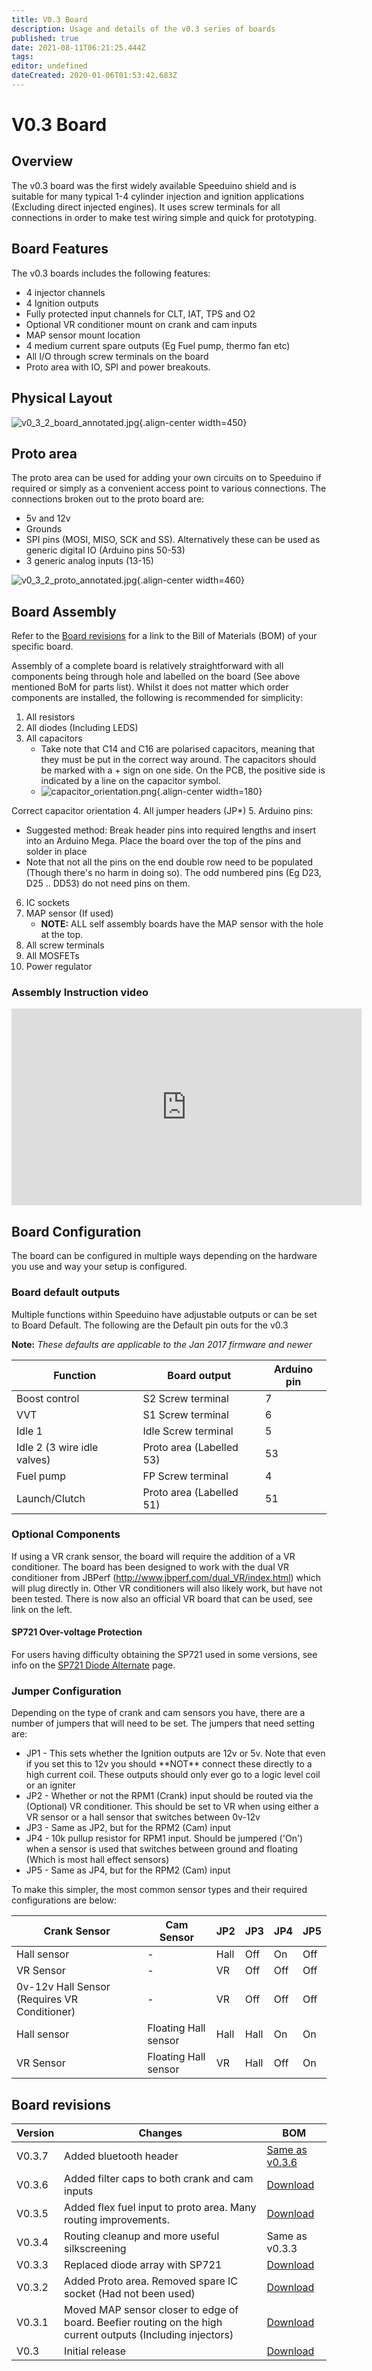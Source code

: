 ```yaml
---
title: V0.3 Board
description: Usage and details of the v0.3 series of boards
published: true
date: 2021-08-11T06:21:25.444Z
tags: 
editor: undefined
dateCreated: 2020-01-06T01:53:42.683Z
---
```


# V0.3 Board
## Overview

The v0.3 board was the first widely available Speeduino shield and is suitable for many typical 1-4 cylinder injection and ignition applications (Excluding direct injected engines). It uses screw terminals for all connections in order to make test wiring simple and quick for prototyping. 

## Board Features

The v0.3 boards includes the following features:

-   4 injector channels
-   4 Ignition outputs
-   Fully protected input channels for CLT, IAT, TPS and O2
-   Optional VR conditioner mount on crank and cam inputs
-   MAP sensor mount location
-   4 medium current spare outputs (Eg Fuel pump, thermo fan etc)
-   All I/O through screw terminals on the board
-   Proto area with IO, SPI and power breakouts.

## Physical Layout

![v0_3_2_board_annotated.jpg](/img/boards/v0_3_2_board_annotated.jpg){.align-center width=450}

## Proto area

The proto area can be used for adding your own circuits on to Speeduino if required or simply as a convenient access point to various connections. The connections broken out to the proto board are:

-   5v and 12v
-   Grounds
-   SPI pins (MOSI, MISO, SCK and SS). Alternatively these can be used as generic digital IO (Arduino pins 50-53)
-   3 generic analog inputs (13-15)

![v0_3_2_proto_annotated.jpg](/img/boards/v0_3_2_proto_annotated.jpg){.align-center width=460}

## Board Assembly

Refer to the [Board revisions](https://wiki.speeduino.com/en/boards/V03#board-revisions "wikilink") for a link to the Bill of Materials (BOM) of your specific board.

Assembly of a complete board is relatively straightforward with all components being through hole and labelled on the board (See above mentioned BoM for parts list). Whilst it does not matter which order components are installed, the following is recommended for simplicity:

1. All resistors
2. All diodes (Including LEDS)
3. All capacitors
   * Take note that C14 and C16 are polarised capacitors, meaning that they must be put in the correct way around. The capacitors should be marked with a + sign on one side. On the PCB, the positive side is indicated by a line on the capacitor symbol.
   * ![capacitor_orientation.png](/img/hardware/capacitor_orientation.png){.align-center width=180}

  Correct capacitor orientation
4. All jumper headers (JP\*)
5. Arduino pins:
  * Suggested method: Break header pins into required lengths and insert into an Arduino Mega. Place the board over the top of the pins and solder in place
   * Note that not all the pins on the end double row need to be populated (Though there's no harm in doing so). The odd numbered pins (Eg D23, D25 .. DD53) do not need pins on them.
6. IC sockets
7. MAP sensor (If used)
   * **NOTE:** ALL self assembly boards have the MAP sensor with the hole at the top.
8. All screw terminals
9. All MOSFETs
10. Power regulator

### Assembly Instruction video

<center>
<iframe width="560" height="315" src="https://www.youtube.com/embed/IjKlmIi_Dug" frameborder="0" allow="accelerometer; autoplay; encrypted-media; gyroscope; picture-in-picture" allowfullscreen></iframe>
</center>

Board Configuration
-------------------

The board can be configured in multiple ways depending on the hardware you use and way your setup is configured.

### Board default outputs

Multiple functions within Speeduino have adjustable outputs or can be set to Board Default. The following are the Default pin outs for the v0.3

**Note:** *These defaults are applicable to the Jan 2017 firmware and newer*

| Function                    | Board output             | Arduino pin |
|-----------------------------|--------------------------|-------------|
| Boost control               | S2 Screw terminal        | 7           |
| VVT                         | S1 Screw terminal        | 6           |
| Idle 1                      | Idle Screw terminal      | 5           |
| Idle 2 (3 wire idle valves) | Proto area (Labelled 53) | 53          |
| Fuel pump                   | FP Screw terminal        | 4           |
| Launch/Clutch               | Proto area (Labelled 51) | 51          |

### Optional Components

If using a VR crank sensor, the board will require the addition of a VR conditioner. The board has been designed to work with the dual VR conditioner from JBPerf (http://www.jbperf.com/dual_VR/index.html) which will plug directly in. Other VR conditioners will also likely work, but have not been tested. There is now also an official VR board that can be used, see link on the left.

#### SP721 Over-voltage Protection

For users having difficulty obtaining the SP721 used in some versions, see info on the [SP721 Diode Alternate](https://wiki.speeduino.com/en/wiring/SP721_Diode_Alternate) page.

### Jumper Configuration

Depending on the type of crank and cam sensors you have, there are a number of jumpers that will need to be set. The jumpers that need setting are:

- JP1 - This sets whether the Ignition outputs are 12v or 5v. Note that even if you set this to 12v you should \*\*NOT\*\* connect these directly to a high current coil. These outputs should only ever go to a logic level coil or an igniter
- JP2 - Whether or not the RPM1 (Crank) input should be routed via the (Optional) VR conditioner. This should be set to VR when using either a VR sensor or a hall sensor that switches between 0v-12v
- JP3 - Same as JP2, but for the RPM2 (Cam) input
- JP4 - 10k pullup resistor for RPM1 input. Should be jumpered ('On') when a sensor is used that switches between ground and floating (Which is most hall effect sensors)
- JP5 - Same as JP4, but for the RPM2 (Cam) input

To make this simpler, the most common sensor types and their required configurations are below:

| Crank Sensor              | Cam Sensor            | JP2  | JP3  | JP4 | JP5 |
|---------------------------|-----------------------|------|------|-----|-----|
| Hall sensor               | -                     | Hall | Off  | On  | Off |
| VR Sensor                 | -                     | VR   | Off  | Off | Off |
| 0v-12v Hall Sensor (Requires VR Conditioner)  | -                     | VR   | Off  | Off | Off |
| Hall sensor               | Floating Hall sensor  | Hall | Hall | On  | On  |
| VR Sensor                 | Floating Hall sensor  | VR   | Hall | Off | On  |

## Board revisions

| Version | Changes                                                                                                     | BOM                                                                                                              |
|---------|-------------------------------------------------------------------------------------------------------------|------------------------------------------------------------------------------------------------------------------|
| V0.3.7  | Added bluetooth header                                                                                      | [Same as v0.3.6](https://github.com/speeduino/Hardware/blob/main/v0.3/Latest/v0.3.7_bom.xlsx) |
| V0.3.6  | Added filter caps to both crank and cam inputs                                                              | [Download](https://github.com/speeduino/Hardware/blob/main/v0.3/Prior%20versions/v0.3.6/v0.3.6_bom.xlsx)       |
| V0.3.5  | Added flex fuel input to proto area. Many routing improvements.                                             | [Download](https://github.com/speeduino/Hardware/blob/main/v0.3/Prior%20versions/v0.3.5/v0.3.5_bom.xlsx)       |
| V0.3.4  | Routing cleanup and more useful silkscreening                                                               | Same as v0.3.3                                                                                                   |
| V0.3.3  | Replaced diode array with SP721                                                                             | [Download](https://github.com/speeduino/Hardware/blob/main/v0.3/Prior%20versions/v0.3.3/v0.3.3_bom.xlsx)       |
| V0.3.2  | Added Proto area. Removed spare IC socket (Had not been used)                                               | [Download](https://github.com/speeduino/Hardware/blob/main/v0.3/Prior%20versions/v0.3.2/v0.3.2_bom.xlsx)       |
| V0.3.1  | Moved MAP sensor closer to edge of board. Beefier routing on the high current outputs (Including injectors) | [Download](https://github.com/speeduino/Hardware/blob/main/v0.3/Prior%20versions/v0.3.1/v0.3.1_bom.xlsx)       |
| V0.3    | Initial release                                                                                             | [Download](https://github.com/speeduino/Hardware/blob/main/v0.3/Prior%20versions/v0.3.0/v0.3_bom.xlsx)         |

